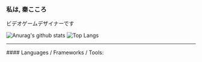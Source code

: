### 私は, 秦こころ
ビデオゲームデザイナーです

<!--
**Exterior404/Exterior404** is a ✨ _special_ ✨ repository because its `README.md` (this file) appears on your GitHub profile.

Here are some ideas to get you started:

- 🔭 I’m currently working on ...
- 🌱 I’m currently learning ...
- 👯 I’m looking to collaborate on ...
- 🤔 I’m looking for help with ...
- 💬 Ask me about ...
- 📫 How to reach me: ...
- 😄 Pronouns: ...
- ⚡ Fun fact: ...
-->

![Anurag's github stats](https://github-readme-stats.vercel.app/api?username=Exterior404&show_icons=true&theme=dracula)
![Top Langs](https://github-readme-stats.vercel.app/api/top-langs/?username=Exterior404&layout=compact)

<hr>
#### Languages / Frameworks / Tools:  

